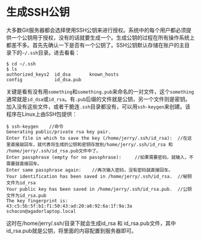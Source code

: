# 生成SSH公钥

大多数Git服务器都会选择使用SSH公钥来进行授权。系统中的每个用户都必须提供一个公钥用于授权，没有的话就要生成一个。生成公钥的过程在所有操作系统上都差不多。首先先确认一下是否有一个公钥了。SSH公钥默认存储在账户的主目录下的`~/.ssh`目录。进去看看：


    $ cd ~/.ssh
    $ ls
    authorized_keys2  id_dsa       known_hosts
    config            id_dsa.pub
    
关键是看有没有用`something`和`something.pub`来命名的一对文件，这个`something`通常就是`id_dsa`或`id_rsa`。有`.pub`后缀的文件就是公钥，另一个文件则是密钥。加入没有这些文件，或者干脆连`.ssh`目录都没有，可以用`ssh-keygen`来创建。该程序在Linux上由SSH包提供：

    $ ssh-keygen    //命令
    Generating public/private rsa key pair.
    Enter file in which to save the key (/home/jerry/.ssh/id_rsa):  //在这里直接敲回车，就代表将生成的公钥和密钥存放到/home/jerry/.ssh/id_rsa 和 /home/jerry/.ssh/id_rsa.pub文件中了。
    Enter passphrase (empty for no passphrase):     //如果需要密码，就输入，不需要就直接回车。
    Enter same passphrase again:    //再次输入密码，没有密码就直接回车。
    Your identification has been saved in /home/jerry/.ssh/id_rsa.  //秘钥文件为id_rsa
    Your public key has been saved in /home/jerry/.ssh/id_rsa.pub.  //公钥文件为id_rsa.pub
    The key fingerprint is:
    43:c5:5b:5f:b1:f1:50:43:ad:20:a6:92:6a:1f:9a:3a schacon@agadorlaptop.local
    
    
这时在/home/jerry/.ssh/目录下就会生成id_rsa 和 id_rsa.pub文件，其中id_rsa.pub就是公钥，将里面的内容配置到服务器即可。
